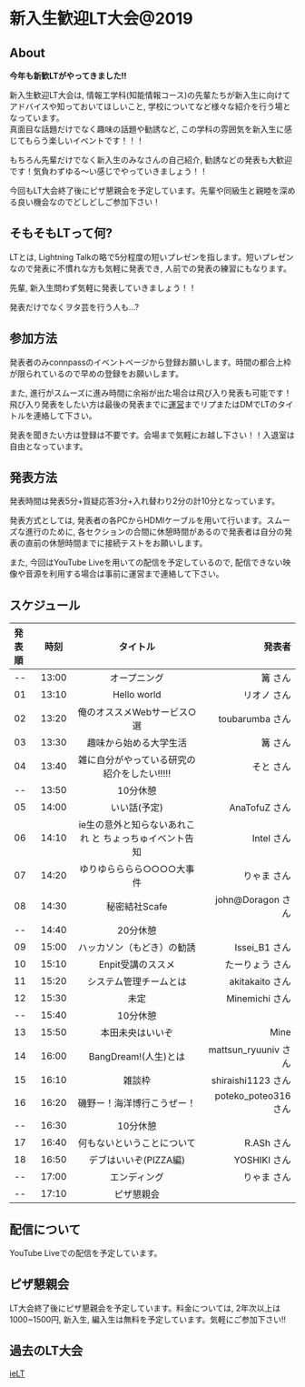 # 新入生歓迎LT大会@2019

## About
**今年も新歓LTがやってきました!!**

新入生歓迎LT大会は, 情報工学科(知能情報コース)の先輩たちが新入生に向けてアドバイスや知っておいてほしいこと, 学校についてなど様々な紹介を行う場となっています。  
真面目な話題だけでなく趣味の話題や勧誘など, この学科の雰囲気を新入生に感じてもらう楽しいイベントです！！！

もちろん先輩だけでなく新入生のみなさんの自己紹介, 勧誘などの発表も大歓迎です！気負わずゆる〜い感じでやっていきましょう！！

今回もLT大会終了後にピザ懇親会を予定しています。先輩や同級生と親睦を深める良い機会なのでどしどしご参加下さい！

## そもそもLTって何?
LTとは, Lightning Talkの略で5分程度の短いプレゼンを指します。短いプレゼンなので発表に不慣れな方も気軽に発表でき, 人前での発表の練習にもなります。

先輩, 新入生問わず気軽に発表していきましょう！！

発表だけでなくヲタ芸を行う人も...?

## 参加方法
発表者のみconnpassのイベントページから登録お願いします。時間の都合上枠が限られているので早めの登録をお願いします。

また, 進行がスムーズに進み時間に余裕が出た場合は飛び入り発表も可能です！飛び入り発表をしたい方は最後の発表までに[運営](https://twitter.com/mine_tear1210)までリプまたはDMでLTのタイトルを連絡して下さい。

発表を聞きたい方は登録は不要です。会場まで気軽にお越し下さい！！入退室は自由となっています。

## 発表方法
発表時間は発表5分+質疑応答3分+入れ替わり2分の計10分となっています。

発表方式としては, 発表者の各PCからHDMIケーブルを用いて行います。スムーズな進行のために, 各セクションの合間に休憩時間があるので発表者は自分の発表の直前の休憩時間までに接続テストをお願いします。

また, 今回はYouTube Liveを用いての配信を予定しているので, 配信できない映像や音源を利用する場合は事前に運営まで連絡して下さい。

## スケジュール
| 発表順 | 時刻 | タイトル | 発表者 |
|:--|:--:|:--:|--:|
| -- | 13:00 | オープニング | 篝 さん |
| 01 | 13:10 | Hello world | リオノ さん |
| 02 | 13:20 | 俺のオススメWebサービス○選 | toubarumba さん |
| 03 | 13:30 | 趣味から始める大学生活 | 篝 さん |
| 04 | 13:40 | 雑に自分がやっている研究の紹介をしたい!!!!! | そと さん |
| -- | 13:50 | 10分休憩 | |
| 05 | 14:00 | いい話(予定) | AnaTofuZ さん |
| 06 | 14:10 | ie生の意外と知らないあれこれ と ちょっちゅイベント告知 | Intel さん |
| 07 | 14:20 | ゆりゆらららら○○○○大事件 | りゃま さん |
| 08 | 14:30 | 秘密結社Scafe | john@Doragon さん |
| -- | 14:40 | 20分休憩 | |
| 09 | 15:00 | ハッカソン（もどき）の勧誘 | Issei_B1 さん |
| 10 | 15:10 | Enpit受講のススメ | たーりょう さん |
| 11 | 15:20 | システム管理チームとは | akitakaito さん |
| 12 | 15:30 | 未定 | Minemichi さん |
| -- | 15:40 | 10分休憩 | |
| 13 | 15:50 | 本田未央はいいぞ | Mine |
| 14 | 16:00 | BangDream!(人生)とは | mattsun_ryuuniv さん |
| 15 | 16:10 | 雑談枠 | shiraishi1123 さん |
| 16 | 16:20 | 磯野ー！海洋博行こうぜー！ | poteko_poteo316 さん |
| -- | 16:30 | 10分休憩 | |
| 17 | 16:40 | 何もないということについて | R.ASh さん |
| 18 | 16:50 | デブはいいぞ(PIZZA編)| YOSHIKI さん |
| -- | 17:00 | エンディング | りゃま さん |
| -- | 17:10 | ピザ懇親会 |  |

## 配信について
YouTube Liveでの配信を予定しています。

## ピザ懇親会
LT大会終了後にピザ懇親会を予定しています。料金については, 2年次以上は1000~1500円, 新入生, 編入生は無料を予定しています。気軽にご参加下さい!!

## 過去のLT大会
[ieLT](https://scrapbox.io/ie-ryukyu/ieLT)
